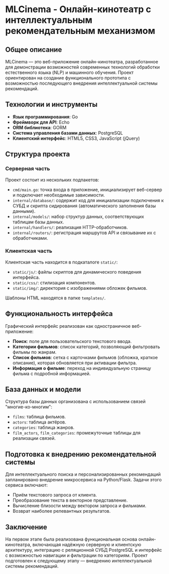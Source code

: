 # MLCinema - Онлайн-кинотеатр с интеллектуальным рекомендательным механизмом

## Общее описание

MLCinema — это веб-приложение онлайн-кинотеатра, разработанное для демонстрации возможностей современных технологий обработки естественного языка (NLP) и машинного обучения. Проект ориентирован на создание функционального прототипа с возможностью последующего внедрения интеллектуальной системы рекомендаций.

## Технологии и инструменты

- **Язык программирования**: Go
- **Фреймворк для API**: Echo
- **ORM библиотека**: GORM
- **Система управления базами данных**: PostgreSQL
- **Клиентский интерфейс**: HTML5, CSS3, JavaScript (jQuery)

## Структура проекта

### Серверная часть

Проект состоит из нескольких подпакетов:

- `cmd/main.go`: точка входа в приложение, инициализирует веб-сервер и подключает необходимые зависимости.
- `internal/database/`: содержит код для инициализации подключения к СУБД и скрипта сидирования (автоматического заполнения базы данными).
- `internal/models/`: набор структур данных, соответствующих таблицам базы данных.
- `internal/handlers/`: реализация HTTP-обработчиков.
- `internal/routers/`: регистрация маршрутов API и связывание их с обработчиками.

### Клиентская часть

Клиентская часть находится в подкаталоге `static/`:

- `static/js/`: файлы скриптов для динамического поведения интерфейса.
- `static/css/`: стилизация компонентов.
- `static/img/`: директория с изображениями обложек фильмов.

Шаблоны HTML находятся в папке `templates/`.

## Функциональность интерфейса

Графический интерфейс реализован как одностраничное веб-приложение:

- **Поиск**: поле для пользовательского текстового ввода.
- **Категории фильмов**: список категорий, позволяющий фильтровать фильмы по жанрам.
- **Список фильмов**: сетка с карточками фильмов (обложка, краткое описание), которая обновляется при активации фильтра.
- **Информация о фильме**: переход на индивидуальную страницу фильма с подробной информацией.

## База данных и модели

Структура базы данных организована с использованием связей "многие-ко-многим":

- `films`: таблица фильмов.
- `actors`: таблица актёров.
- `categories`: таблица жанров.
- `film_actors`, `film_categories`: промежуточные таблицы для реализации связей.

## Подготовка к внедрению рекомендательной системы

Для интеллектуального поиска и персонализированных рекомендаций запланировано внедрение микросервиса на Python/Flask. Задачи этого сервиса включают:

- Приём текстового запроса от клиента.
- Преобразование текста в векторное представление.
- Вычисление близости между вектором запроса и фильмами.
- Возврат наиболее релевантных результатов.

## Заключение

На первом этапе была реализована функциональная основа онлайн-кинотеатра, включающая надёжную серверную и клиентскую архитектуру, интеграцию с реляционной СУБД PostgreSQL и интерфейс с возможностью навигации и фильтрации по категориям. Проект подготовлен к следующему этапу — внедрению интеллектуальной системы рекомендаций.
